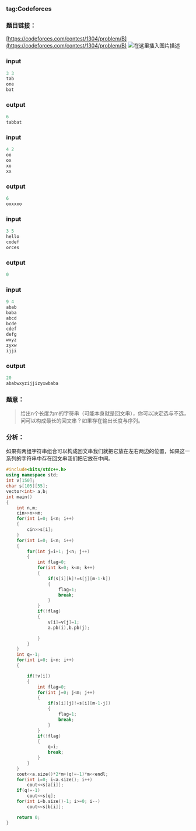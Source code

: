 ### tag:Codeforces
### 题目链接：

[https://codeforces.com/contest/1304/problem/B](https://codeforces.com/contest/1304/problem/B)
![在这里插入图片描述](https://img-blog.csdnimg.cn/20200221155825500.png?x-oss-process=image/watermark,type_ZmFuZ3poZW5naGVpdGk,shadow_10,text_aHR0cHM6Ly9ibG9nLmNzZG4ubmV0L3FxXzQ1ODQ1NDA0,size_16,color_FFFFFF,t_70)

### input

```c
3 3
tab
one
bat
```

### output
> 

```c
6
tabbat
```

### input

```c
4 2
oo
ox
xo
xx
```

### output
> 

```c
6
oxxxxo
```

### input
> 

```c
3 5
hello
codef
orces
```

### output

```c
0
```

### input

```c
9 4
abab
baba
abcd
bcde
cdef
defg
wxyz
zyxw
ijji
```

 
### output

```c
20
ababwxyzijjizyxwbaba
```

### 题意：

> 给出n个长度为m的字符串（可能本身就是回文串），你可以决定选与不选，问可以构成最长的回文串？如果存在输出长度与序列。

### 分析：
如果有两组字符串组合可以构成回文串我们就把它放在左右两边的位置，如果这一系列的字符串中存在回文串我们把它放在中间。

```cpp
#include<bits/stdc++.h>
using namespace std;
int v[150];
char s[105][55];
vector<int> a,b;
int main()
{
    int n,m;
    cin>>n>>m;
    for(int i=0; i<n; i++)
    {
        cin>>s[i];
    }
    for(int i=0; i<n; i++)
    {
        for(int j=i+1; j<n; j++)
        {
            int flag=0;
            for(int k=0; k<m; k++)
            {
                if(s[i][k]!=s[j][m-1-k])
                {
                    flag=1;
                    break;
                }
            }
            if(!flag)
            {
                v[i]=v[j]=1;
                a.pb(i),b.pb(j);

            }
        }
    }
    int q=-1;
    for(int i=0; i<n; i++)
    {

        if(!v[i])
        {
            int flag=0;
            for(int j=0; j<m; j++)
            {
                if(s[i][j]!=s[i][m-1-j])
                {
                    flag=1;
                    break;
                }
            }
            if(!flag)
            {
                q=i;
                break;
            }
        }
    }
    cout<<a.size()*2*m+(q!=-1)*m<<endl;
    for(int i=0; i<a.size(); i++)
        cout<<s[a[i]];
    if(q!=-1)
        cout<<s[q];
    for(int i=b.size()-1; i>=0; i--)
        cout<<s[b[i]];

    return 0;
}
```



